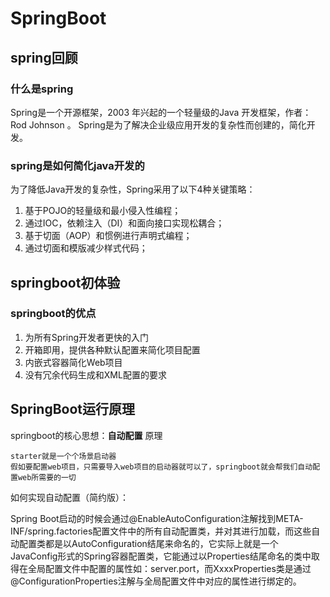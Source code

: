 # SpringBoot

## spring回顾
### 什么是spring
Spring是一个开源框架，2003 年兴起的一个轻量级的Java 开发框架，作者：Rod Johnson 。
Spring是为了解决企业级应用开发的复杂性而创建的，简化开发。
### spring是如何简化java开发的
为了降低Java开发的复杂性，Spring采用了以下4种关键策略：
1. 基于POJO的轻量级和最小侵入性编程；
2. 通过IOC，依赖注入（DI）和面向接口实现松耦合；
3. 基于切面（AOP）和惯例进行声明式编程；
4. 通过切面和模版减少样式代码；

## springboot初体验
### springboot的优点
1. 为所有Spring开发者更快的入门
2. 开箱即用，提供各种默认配置来简化项目配置
3. 内嵌式容器简化Web项目
4. 没有冗余代码生成和XML配置的要求

## SpringBoot运行原理
springboot的核心思想：**自动配置**
原理
```
starter就是一个个场景启动器
假如要配置web项目，只需要导入web项目的启动器就可以了，springboot就会帮我们自动配置web所需要的一切
```

如何实现自动配置（简约版）：

Spring Boot启动的时候会通过@EnableAutoConfiguration注解找到META-INF/spring.factories配置文件中的所有自动配置类，并对其进行加载，而这些自动配置类都是以AutoConfiguration结尾来命名的，它实际上就是一个JavaConfig形式的Spring容器配置类，它能通过以Properties结尾命名的类中取得在全局配置文件中配置的属性如：server.port，而XxxxProperties类是通过@ConfigurationProperties注解与全局配置文件中对应的属性进行绑定的。


